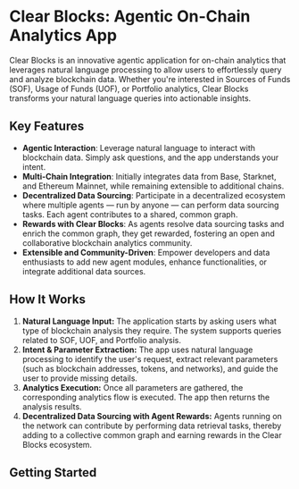 # Clear Blocks: Agentic On-Chain Analytics App

Clear Blocks is an innovative agentic application for on-chain analytics that leverages natural language processing to allow users to effortlessly query and analyze blockchain data. Whether you're interested in Sources of Funds (SOF), Usage of Funds (UOF), or Portfolio analytics, Clear Blocks transforms your natural language queries into actionable insights.

## Key Features

- **Agentic Interaction**: Leverage natural language to interact with blockchain data. Simply ask questions, and the app understands your intent.
- **Multi-Chain Integration**: Initially integrates data from Base, Starknet, and Ethereum Mainnet, while remaining extensible to additional chains.
- **Decentralized Data Sourcing**: Participate in a decentralized ecosystem where multiple agents — run by anyone — can perform data sourcing tasks. Each agent contributes to a shared, common graph.
- **Rewards with Clear Blocks**: As agents resolve data sourcing tasks and enrich the common graph, they get rewarded, fostering an open and collaborative blockchain analytics community.
- **Extensible and Community-Driven**: Empower developers and data enthusiasts to add new agent modules, enhance functionalities, or integrate additional data sources.

## How It Works

1. **Natural Language Input:** The application starts by asking users what type of blockchain analysis they require. The system supports queries related to SOF, UOF, and Portfolio analysis.
2. **Intent & Parameter Extraction:** The app uses natural language processing to identify the user's request, extract relevant parameters (such as blockchain addresses, tokens, and networks), and guide the user to provide missing details.
3. **Analytics Execution:** Once all parameters are gathered, the corresponding analytics flow is executed. The app then returns the analysis results.
4. **Decentralized Data Sourcing with Agent Rewards:** Agents running on the network can contribute by performing data retrieval tasks, thereby adding to a collective common graph and earning rewards in the Clear Blocks ecosystem.

## Getting Started